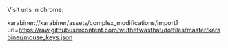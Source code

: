 Visit urls in chrome:

karabiner://karabiner/assets/complex_modifications/import?url=https://raw.githubusercontent.com/wuthefwasthat/dotfiles/master/karabiner/mouse_keys.json
